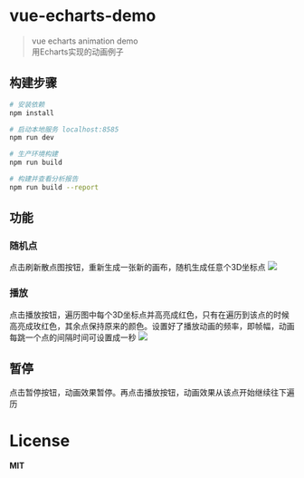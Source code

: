 # vue-echarts-demo

> vue echarts animation demo  
> 用Echarts实现的动画例子

## 构建步骤

``` bash
# 安装依赖
npm install

# 启动本地服务 localhost:8585
npm run dev

# 生产环境构建
npm run build

# 构建并查看分析报告
npm run build --report
```

## 功能
### 随机点
点击刷新散点图按钮，重新生成一张新的画布，随机生成任意个3D坐标点
![](https://gitee.com/taojunnan/blog-resources/raw/master/static/20200525234104.jpg)

### 播放
点击播放按钮，遍历图中每个3D坐标点并高亮成红色，只有在遍历到该点的时候高亮成玫红色，其余点保持原来的颜色。设置好了播放动画的频率，即帧幅，动画每跳一个点的间隔时间可设置成一秒
![](https://gitee.com/taojunnan/blog-resources/raw/master/static/20200525234757.png)

## 暂停
点击暂停按钮，动画效果暂停。再点击播放按钮，动画效果从该点开始继续往下遍历

# License
**MIT**

